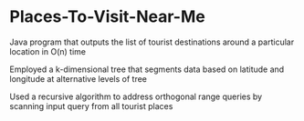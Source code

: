 # Places-To-Visit-Near-Me

Java program that outputs the list of tourist destinations around a particular location in O(n) time

Employed a k-dimensional tree that segments data based on latitude and longitude at alternative levels of tree

Used a recursive algorithm to address orthogonal range queries by scanning input query from all tourist places
